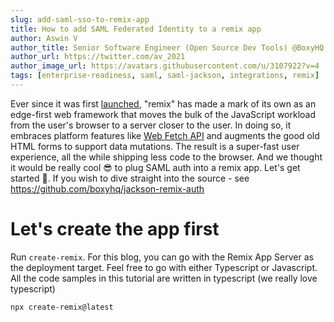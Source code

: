 ```yaml
---
slug: add-saml-sso-to-remix-app
title: How to add SAML Federated Identity to a remix app
author: Aswin V
author_title: Senior Software Engineer (Open Source Dev Tools) @BoxyHQ
author_url: https://twitter.com/av_2021
author_image_url: https://avatars.githubusercontent.com/u/3107922?v=4
tags: [enterprise-readiness, saml, saml-jackson, integrations, remix]
---
```

Ever since it was first [launched](https://remix.run/blog/remix-v1), "remix" has made a mark of its own as an edge-first web framework that moves the bulk of the JavaScript workload from the user's browser to a server closer to the user. In doing so, it embraces platform features like [Web Fetch API](https://developer.mozilla.org/en-US/docs/Web/API/Fetch_API) and augments the good old HTML forms to support data mutations. The result is a super-fast user experience, all the while shipping less code to the browser. And we thought it would be really cool 😎 to plug SAML auth into a remix app. Let's get started 🚀. If you wish to dive straight into the source - see https://github.com/boxyhq/jackson-remix-auth

# Let's create the app first

Run `create-remix`. For this blog, you can go with the Remix App Server as the deployment target. Feel free to go with either Typescript or Javascript. All the code samples in this tutorial are written in typescript (we really love typescript)

```bash
npx create-remix@latest
```
